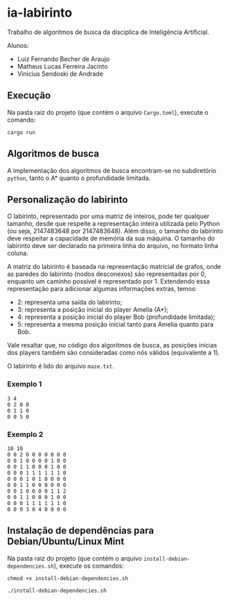 # ia-labirinto

Trabalho de algoritmos de busca da disciplica de Inteligência Artificial.

Alunos:
* Luiz Fernando Becher de Araujo
* Matheus Lucas Ferreira Jacinto
* Vinicius Sendoski de Andrade

## Execução

Na pasta raiz do projeto (que contém o arquivo `Cargo.toml`), execute o comando:

```
cargo run
```

## Algoritmos de busca

A implementação dos algoritmos de busca encontram-se no subdiretório `python`, tanto o A* quanto o profundidade limitada.

## Personalização do labirinto

O labirinto, representado por uma matriz de inteiros, pode ter qualquer tamanho, desde que respeite a representação inteira utilizada pelo Python (ou seja, 2147483648 por 2147483648). Além disso, o tamanho do labirinto deve respeitar a capacidade de memória da sua máquina. O tamanho do labirinto deve ser declarado na primeira linha do arquivo, no formato linha coluna.

A matriz do labirinto é baseada na representação matricial de grafos, onde as paredes do labirinto (nodos desconexos) são representadas por 0, enquanto um caminho possível é representado por 1. Extendendo essa representação para adicionar algumas informações extras, temos:

* 2: representa uma saída do labirinto;
* 3: representa a posição inicial do player Amelia (A*);
* 4: representa a posição inicial do player Bob (profundidade limitada);
* 5: representa a mesma posição inicial tanto para Amelia quanto para Bob.

Vale resaltar que, no código dos algoritmos de busca, as posições inicias dos players também são consideradas como nós válidos (equivalente a 1).

O labirinto é lido do arquivo `maze.txt`.

### Exemplo 1

```
3 4
0 2 0 0
0 1 1 0
0 0 5 0
```

### Exemplo 2
```
10 10
0 0 2 0 0 0 0 0 0 0
0 0 1 0 0 0 0 1 0 0
0 0 1 1 0 0 0 1 0 0
0 0 0 1 1 1 1 1 1 0
0 0 0 1 0 1 0 0 0 0 
0 0 1 1 0 0 0 0 0 0
0 0 1 0 0 0 0 1 1 2
0 0 1 1 0 0 0 1 0 0
0 0 0 1 1 1 1 1 1 0
0 0 0 3 0 4 0 0 0 0
```

## Instalação de dependências para Debian/Ubuntu/Linux Mint

Na pasta raiz do projeto (que contém o arquivo `install-debian-dependencies.sh`), execute os comandos:

```
chmod +x install-debian-dependencies.sh
```

```
./install-debian-dependencies.sh
```
